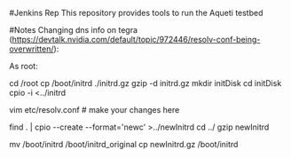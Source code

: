 #Jenkins Rep
This repository provides tools to run the Aqueti testbed

#Notes
Changing dns info on tegra (https://devtalk.nvidia.com/default/topic/972446/resolv-conf-being-overwritten/):


As root:

cd /root
cp /boot/initrd ./initrd.gz
gzip -d initrd.gz
mkdir initDisk
cd initDisk
cpio -i <../initrd

vim etc/resolv.conf # make your changes here

find . | cpio --create --format='newc' >../newInitrd
cd ../
gzip newInitrd

mv /boot/initrd /boot/initrd_original
cp newInitrd.gz /boot/initrd
